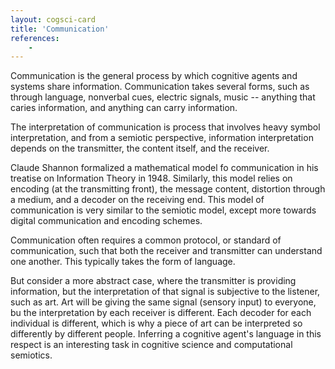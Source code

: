 ```yaml
---
layout: cogsci-card
title: 'Communication'
references:
    - 
---
```


Communication is the general process by which cognitive agents and systems share information. Communication takes several forms, such as through language, nonverbal cues, electric signals, music -- anything that caries information, and anything can carry information. 

The interpretation of communication is process that involves heavy symbol interpretation, and from a semiotic perspective, information interpretation depends on the transmitter, the content itself, and the receiver. 

Claude Shannon formalized a mathematical model fo communication in his treatise on Information Theory in 1948. Similarly, this model relies on encoding (at the transmitting front), the message content, distortion through a medium, and a decoder on the receiving end. This model of communication is very similar to the semiotic model, except more towards digital communication and encoding schemes.

Communication often requires a common protocol, or standard of communication, such that both the receiver and transmitter can understand one another. This typically takes the form of language.

But consider a more abstract case, where the transmitter is providing information, but the interpretation of that signal is subjective to the listener, such as art. Art will be giving the same signal (sensory input) to everyone, bu the interpretation by each receiver is different. Each decoder for each individual is different, which is why a piece of art can be interpreted so differently by different people. Inferring a cognitive agent's language in this respect is an interesting task in cognitive science and computational semiotics.